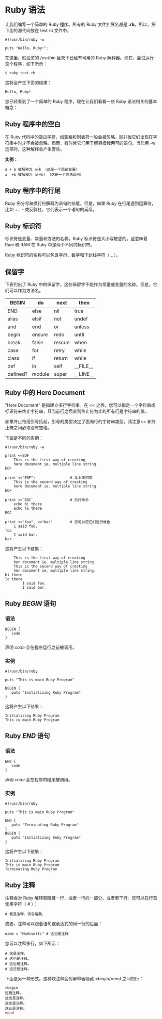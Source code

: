 
# Ruby 语法

让我们编写一个简单的 Ruby 程序。所有的 Ruby 文件扩展名都是 **.rb**。所以，把下面的源代码放在 test.rb 文件中。

```
#!/usr/bin/ruby -w

puts "Hello, Ruby!";

```

在这里，假设您的 /usr/bin 目录下已经有可用的 Ruby 解释器。现在，尝试运行这个程序，如下所示：

```
$ ruby test.rb

```

这将会产生下面的结果：

```
Hello, Ruby!

```

您已经看到了一个简单的 Ruby 程序，现在让我们看看一些 Ruby 语法相关的基本概念：

## Ruby 程序中的空白

在 Ruby 代码中的空白字符，如空格和制表符一般会被忽略，除非当它们出现在字符串中时才不会被忽略。然而，有时候它们用于解释模棱两可的语句。当启用 -w 选项时，这种解释会产生警告。

**实例：**

```
a + b 被解释为 a+b （这是一个局部变量）
a  +b 被解释为 a(+b) （这是一个方法调用）

```

## Ruby 程序中的行尾

Ruby 把分号和换行符解释为语句的结尾。但是，如果 Ruby 在行尾遇到运算符，比如 +、- 或反斜杠，它们表示一个语句的延续。

## Ruby 标识符

标识符是变量、常量和方法的名称。Ruby 标识符是大小写敏感的。这意味着 Ram 和 RAM 在 Ruby 中是两个不同的标识符。

Ruby 标识符的名称可以包含字母、数字和下划线字符（ _ ）。

## 保留字

下表列出了 Ruby 中的保留字。这些保留字不能作为常量或变量的名称。但是，它们可以作为方法名。

| BEGIN | do | next | then |
| --- | --- | --- | --- |
| END | else | nil | true |
| alias | elsif | not | undef |
| and | end | or | unless |
| begin | ensure | redo | until |
| break | false | rescue | when |
| case | for | retry | while |
| class | if | return | while |
| def | in | self | \_\_FILE\_\_ |
| defined? | module | super | \_\_LINE\_\_ |

## Ruby 中的 Here Document

"Here Document" 是指建立多行字符串。在 &lt;&lt; 之后，您可以指定一个字符串或标识符来终止字符串，且当前行之后直到终止符为止的所有行是字符串的值。

如果终止符用引号括起，引号的类型决定了面向行的字符串类型。请注意&lt;&lt; 和终止符之间必须没有空格。

下面是不同的实例：

```
#!/usr/bin/ruby -w

print <<EOF
    This is the first way of creating
    here document ie. multiple line string.
EOF

print <<"EOF";                # 与上面相同
    This is the second way of creating
    here document ie. multiple line string.
EOF

print <<`EOC`                 # 执行命令
	echo hi there
	echo lo there
EOC

print <<"foo", <<"bar"	      # 您可以把它们进行堆叠
	I said foo.
foo
	I said bar.
bar

```

这将产生以下结果：

```
    This is the first way of creating
    her document ie. multiple line string.
    This is the second way of creating
    her document ie. multiple line string.
hi there
lo there
        I said foo.
        I said bar.

```

## Ruby _BEGIN_ 语句

### 语法

```
BEGIN {
   code
}

```

声明 _code_ 会在程序运行之前被调用。

### 实例

```
#!/usr/bin/ruby

puts "This is main Ruby Program"

BEGIN {
   puts "Initializing Ruby Program"
}

```

这将产生以下结果：

```
Initializing Ruby Program
This is main Ruby Program

```

## Ruby _END_ 语句

### 语法

```
END {
   code
}

```

声明 _code_ 会在程序的结尾被调用。

### 实例

```
#!/usr/bin/ruby

puts "This is main Ruby Program"

END {
   puts "Terminating Ruby Program"
}
BEGIN {
   puts "Initializing Ruby Program"
}

```

这将产生以下结果：

```
Initializing Ruby Program
This is main Ruby Program
Terminating Ruby Program

```

## Ruby 注释

注释会对 Ruby 解释器隐藏一行，或者一行的一部分，或者若干行。您可以在行首使用字符（ # ）：

```
# 我是注释，请忽略我。

```

或者，注释可以跟着语句或表达式的同一行的后面：

```
name = "Madisetti" # 这也是注释

```

您可以注释多行，如下所示：

```
# 这是注释。
# 这也是注释。
# 这也是注释。
# 这还是注释。

```

下面是另一种形式。这种块注释会对解释器隐藏 =begin/=end 之间的行：

```
=begin
这是注释。
这也是注释。
这也是注释。
这还是注释。
=end

```


